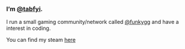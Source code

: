 ### I’m [@tabfyi](http://github.com/tabfyi).
I run a small gaming community/network called [@funkygg](https://funky.gg) and have a interest in coding.

You can find my steam [here](http://steamcommunity.com/id/6722)

<!---
tabfyi/tabfyi is a ✨ special ✨ repository because its `README.md` (this file) appears on your GitHub profile.
You can click the Preview link to take a look at your changes.
--->
